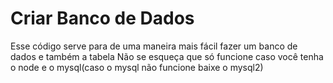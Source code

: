 # Criar Banco de Dados
Esse código serve para de uma maneira mais fácil fazer um banco de dados e também a tabela
Não se esqueça que só funcione caso você tenha o node e o mysql(caso o mysql não funcione baixe o mysql2)
